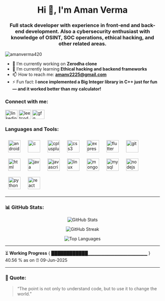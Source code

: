 <h1 align="center">Hi 👋, I'm Aman Verma</h1>
<h3 align="center">Full stack developer with experience in front-end and back-end development. Also a cybersecurity enthusiast with knowledge of OSINT, SOC operations, ethical hacking, and other related areas.</h3>

<p align="left"> <img src="https://komarev.com/ghpvc/?username=amanverma420&label=Profile%20views&color=0e75b6&style=flat" alt="amanverma420" /> </p>

- 🔭 I’m currently working on **Zerodha clone**
- 🌱 I’m currently learning **Ethical hacking and backend frameworks**
- 📫 How to reach me: **amanv2225@gmail.com**
- ⚡ Fun fact: **I once implemented a Big Integer library in C++ just for fun — and it worked better than my calculator!**

<h3 align="left">Connect with me:</h3>
<p align="left">
<a href="https://linkedin.com/in/amanverma420" target="blank"><img align="center" src="https://raw.githubusercontent.com/rahuldkjain/github-profile-readme-generator/master/src/images/icons/Social/linked-in-alt.svg" alt="linkedin" height="30" width="40" /></a>
<a href="https://leetcode.com/u/amanv2225/" target="blank"><img align="center" src="https://raw.githubusercontent.com/rahuldkjain/github-profile-readme-generator/master/src/images/icons/Social/leet-code.svg" alt="leetcode" height="30" width="40" /></a>
<a href="https://auth.geeksforgeeks.org/user/amanvkcy4/" target="blank"><img align="center" src="https://raw.githubusercontent.com/rahuldkjain/github-profile-readme-generator/master/src/images/icons/Social/geeks-for-geeks.svg" alt="gfg" height="30" width="40" /></a>
</p>

<h3 align="left">Languages and Tools:</h3>

<p align="left">
  <img src="https://cdn.jsdelivr.net/gh/devicons/devicon/icons/android/android-original.svg" alt="android" width="40" height="40" style="margin: 10px;"/>
  <img src="https://cdn.jsdelivr.net/gh/devicons/devicon/icons/c/c-original.svg" alt="c" width="40" height="40" style="margin: 10px;"/>
  <img src="https://cdn.jsdelivr.net/gh/devicons/devicon/icons/cplusplus/cplusplus-original.svg" alt="cplusplus" width="40" height="40" style="margin: 10px;"/>
  <img src="https://cdn.jsdelivr.net/gh/devicons/devicon/icons/css3/css3-original-wordmark.svg" alt="css3" width="40" height="40" style="margin: 10px;"/>
  <img src="https://cdn.jsdelivr.net/gh/devicons/devicon/icons/express/express-original-wordmark.svg" alt="express" width="40" height="40" style="margin: 10px;"/>
  <img src="https://cdn.jsdelivr.net/gh/devicons/devicon/icons/flutter/flutter-original.svg" alt="flutter" width="40" height="40" style="margin: 10px;"/>
  <img src="https://cdn.jsdelivr.net/gh/devicons/devicon/icons/git/git-original.svg" alt="git" width="40" height="40" style="margin: 10px;"/>
  <img src="https://cdn.jsdelivr.net/gh/devicons/devicon/icons/html5/html5-original.svg" alt="html" width="40" height="40" style="margin: 10px;"/>
  <img src="https://cdn.jsdelivr.net/gh/devicons/devicon/icons/java/java-original.svg" alt="java" width="40" height="40" style="margin: 10px;"/>
  <img src="https://cdn.jsdelivr.net/gh/devicons/devicon/icons/javascript/javascript-original.svg" alt="javascript" width="40" height="40" style="margin: 10px;"/>
  <img src="https://cdn.jsdelivr.net/gh/devicons/devicon/icons/linux/linux-original.svg" alt="linux" width="40" height="40" style="margin: 10px;"/>
  <img src="https://cdn.jsdelivr.net/gh/devicons/devicon/icons/mongodb/mongodb-original-wordmark.svg" alt="mongodb" width="40" height="40" style="margin: 10px;"/>
  <img src="https://cdn.jsdelivr.net/gh/devicons/devicon/icons/mysql/mysql-original-wordmark.svg" alt="mysql" width="40" height="40" style="margin: 10px;"/>
  <img src="https://cdn.jsdelivr.net/gh/devicons/devicon/icons/nodejs/nodejs-original.svg" alt="nodejs" width="40" height="40" style="margin: 10px;"/>
  <img src="https://cdn.jsdelivr.net/gh/devicons/devicon/icons/python/python-original.svg" alt="python" width="40" height="40" style="margin: 10px;"/>
  <img src="https://cdn.jsdelivr.net/gh/devicons/devicon/icons/react/react-original-wordmark.svg" alt="react" width="40" height="40" style="margin: 10px;"/>
</p>

---

### 📊 GitHub Stats:

<p align="center">
  <img src="https://github-readme-stats.vercel.app/api?username=amanverma420&show_icons=true&theme=tokyonight&count_private=true" alt="GitHub Stats" />
</p>

<p align="center">
  <img src="https://github-readme-streak-stats.herokuapp.com/?user=amanverma420&theme=tokyonight" alt="GitHub Streak" />
</p>

<p align="center">
  <img src="https://github-readme-stats.vercel.app/api/top-langs/?username=amanverma420&layout=compact&theme=tokyonight" alt="Top Languages" />
</p>

---

⏳ **Working Progress** { ████████████▁▁▁▁▁▁▁▁▁▁▁▁▁▁▁▁▁▁ } 40.56 % as on ⏰ 09-Jun-2025

---

### 💬 Quote:

> “The point is not only to understand code, but to use it to change the world.”  
